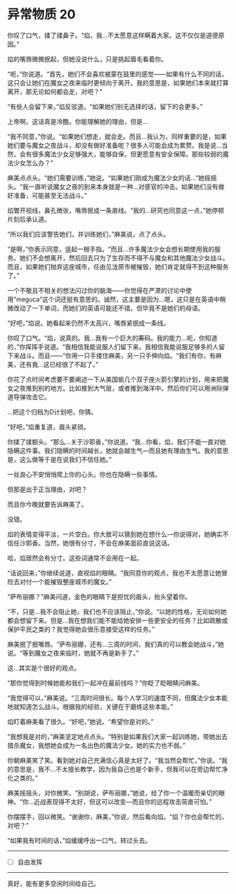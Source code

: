 # 异常物质 20

你叹了口气，揉了揉鼻子。“焰，我...不太愿意这样瞒着大家。这不仅仅是道德原因。”

焰的嘴唇微微抿起，但她没说什么，只是挑起眉毛看着你。

“呃，”你说道。“首先，她们不会喜欢被蒙在鼓里的感觉——如果有什么不同的话，这只会让她们在魔女之夜来临时更倾向于离开。我的意思是，如果她们本来就打算离开，那无论如何都会走，对吧？”

“有些人会留下来，”焰反驳道。“如果她们别无选择的话，留下的会更多。”

上帝啊，这话真是冷酷。你能理解她的理由，但是...

“我不同意，”你说。“如果她们想走，就会走。而且...我认为，同样重要的是，如果她们要与魔女之夜战斗，却没有做好准备呢？很多人可能会成为累赘。我是说...当然，会有很多魔法少女足够强大，能够自保，但更愿意有安全保障。那些较弱的魔法少女怎么办？”

麻美点点头。“她们需要训练，”她说。“如果她们刚成为魔法少女的话...”她摇摇头。“我一直听说魔女之夜的到来本身就是一种...对感官的冲击。如果她们没有做好准备，可能甚至无法战斗。”

焰瞥开视线，鼻孔微张，嘴唇抿成一条直线。“我的...研究也同意这一点，”她停顿片刻后承认道。

“所以我们应该警告她们，并训练她们，”麻美说，点了点头。

“是啊，”你表示同意，竖起一根手指。“而且...许多魔法少女会想长期使用我的服务。她们不会想离开，然后回去只为了生存而不得不与魔女和其他魔法少女战斗。而且，如果她们抛弃这座城市，任由见泷原市被摧毁，她们肯定就得不到这种服务了。”

一个不敬且不相关的想法闪过你的脑海——你觉得在严肃的讨论中使用“meguca”这个词还挺有意思的。诚然，这主要是因为...嗯，这只是在英语中稍微改动了一下单词，而她们的英语可能还不错，但毕竟不是她们的母语。

“好吧，”焰说。她看起来仍然不太高兴，嘴唇紧抿成一条线。

你叹了口气。“焰，说真的。我...我有一个巨大的筹码。我的能力...呃，你知道的，”你挥挥手说道。“我相信我能说服人们留下来。我相信我能说服足够多的人留下来战斗。而且——”你用一只手搂住麻美，另一只手伸向焰。“我们有你，有麻美，还有我...这已经很了不起了。”

你花了点时间考虑要不要阐述一下从美国偷几个双子座火箭引擎的计划，用来把魔女之夜推到别的地方。比如推到大气层，或者推到海洋中。然后你们可以用洲际弹道导弹攻击它。

...把这个归档为D计划吧，你猜。

“好吧，”焰重复道，眉头紧锁。

你揉了揉额头。“那么...关于沙耶香，”你说道。“我...你看，焰，我们不能一直对她隐瞒这件事。我们隐瞒的时间越长，她就会越生气—而且她有理由生气。我的意思是，这么做等于是在说我们不信任她。”

一丝良心不安悄悄爬上你的心头。你也在隐瞒一些事情。

但那是出于正当理由，对吧？

而且你今晚就要告诉麻美了。

没错。

焰的表情变得平淡，一片空白。你大致可以猜到她在想什么—你说得对，她确实不信任沙耶香。当然，她很有分寸，不会在麻美面前直说这话。

哈，焰居然会有分寸。这些词通常不会用在一起。

“话说回来，”你继续说道，直视焰的眼睛。“我同意你的观点，我也不太愿意让她冒险去对付一个能摧毁整座城市的魔女。”

“萨布丽娜？”麻美问道，金色的眼睛下是担忧的眉头，抬头望着你。

“不，只是...我不会阻止她，我们也不应该阻止，”你说。“以她的性格，无论如何她都会想留下来。但是...我在想我们能不能给她安排一些更安全的任务？比如疏散或保护平民之类的？我觉得她会很乐意接受这样的任务。”

麻美抿了抿嘴唇。“萨布丽娜，还有...三周的时间，我们真的可以教会她战斗，”她说。“等到魔女之夜来临时，她就不再是新手了。”

这...其实是个很好的观点。

“那你觉得到时候她能和我们一起冲在最前线吗？”你眨了眨眼睛问麻美。

“我觉得可以，”麻美说。“三周时间很长。每个人学习的速度不同，但魔法少女本能地就知道怎么战斗。根据我的经验，关键在于磨练这些本能。”

焰盯着麻美看了很久。“好吧，”她说。“希望你是对的。”

“我想我是对的，”麻美坚定地点点头。“特别是如果我们大家一起训练她，带她出去猎杀魔女，我想她会成为一名出色的魔法少女。她的实力也不弱。”

你朝麻美笑了笑。看到她对自己充满信心真是太好了。“我当然会帮忙，”你说。“我的意思是，我不...不太擅长教学，因为我自己也是个新手，但我可以在旁边帮忙净化之类的。”

麻美摇摇头，对你微笑。“别胡说，萨布丽娜，”她说，给了你一个温暖而亲切的眼神。“你...近战表现得不太好，但这可以改变—而且你的远程攻击简直可怕。”

你摆摆手，回以微笑。“谢谢你，麻美，”你说，然后看向焰。“焰？你也会帮忙的，对吧？”

“如果我有时间的话，”焰缓缓呼出一口气，转过头去。

---

- [ ] 自由发挥

---

真好，能有更多空闲时间给自己。

